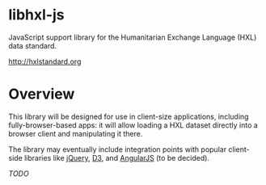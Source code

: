 libhxl-js
=========

JavaScript support library for the Humanitarian Exchange Language (HXL) data standard.

http://hxlstandard.org

# Overview

This library will be designed for use in client-size applications,
including fully-browser-based apps: it will allow loading a HXL
dataset directly into a browser client and manipulating it there.

The library may eventually include integration points with popular
client-side libraries like [jQuery](http://jquery.com/),
[D3](http://d3js.org/), and [AngularJS](https://angularjs.org/) (to be
decided).

_TODO_
